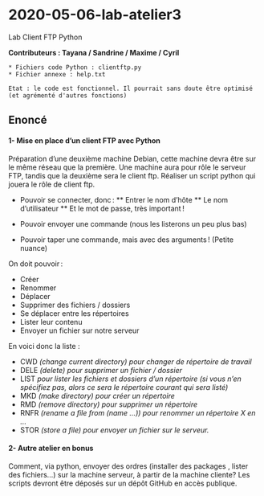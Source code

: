 # 2020-05-06-lab-atelier3
Lab Client FTP Python

**Contributeurs : Tayana / Sandrine / Maxime / Cyril**

``` 
* Fichiers code Python : clientftp.py
* Fichier annexe : help.txt
```

``Etat : le code est fonctionnel. Il pourrait sans doute être optimisé (et agrémenté d'autres fonctions)``

## Enoncé

#### 1- Mise en place d’un client FTP avec Python

Préparation d’une deuxième machine Debian, cette machine devra être sur le même réseau que la première. Une machine aura pour rôle le serveur FTP, tandis que la deuxième sera le client ftp. Réaliser un script python qui jouera le rôle de client ftp.

* Pouvoir se connecter, donc :
** Entrer le nom d’hôte
** Le nom d’utilisateur
** Et le mot de passe, très important !

* Pouvoir envoyer une commande (nous les listerons un peu plus bas)
* Pouvoir taper une commande, mais avec des arguments ! (Petite nuance)


On doit pouvoir :
* Créer
* Renommer
* Déplacer
* Supprimer des fichiers / dossiers
* Se déplacer entre les répertoires
* Lister leur contenu
* Envoyer un fichier sur notre serveur

En voici donc la liste :
* CWD *(change current directory) pour changer de répertoire de travail*
* DELE *(delete) pour supprimer un fichier / dossier*
* LIST *pour lister les fichiers et dossiers d’un répertoire (si vous n’en spécifiez pas, alors ce sera le répertoire courant qui sera listé)*
* MKD *(make directory) pour créer un répertoire*
* RMD *(remove directory) pour supprimer un répertoire*
* RNFR *(rename a file from (name …)) pour renommer un répertoire X en …*
* STOR *(store a file) pour envoyer un fichier sur le serveur.*

#### 2- Autre atelier en bonus
Comment, via python, envoyer des ordres (installer des packages , lister des fichiers…) sur la machine serveur, à partir de la machine cliente? Les scripts devront être déposés sur un dépôt GitHub en accès publique.
